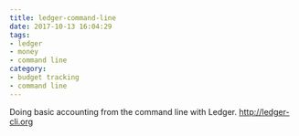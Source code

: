 ```yaml
---
title: ledger-command-line
date: 2017-10-13 16:04:29
tags:
- ledger
- money
- command line
category:
- budget tracking
- command line
---
```


Doing basic accounting from the command line with Ledger.
http://ledger-cli.org
